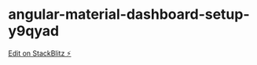 # angular-material-dashboard-setup-y9qyad

[Edit on StackBlitz ⚡️](https://stackblitz.com/edit/angular-material-dashboard-setup-y9qyad)